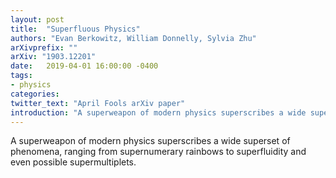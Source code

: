 ```yaml
---
layout: post
title:  "Superfluous Physics"
authors: "Evan Berkowitz, William Donnelly, Sylvia Zhu"
arXivprefix: ""
arXiv: "1903.12201"
date:   2019-04-01 16:00:00 -0400
tags:
- physics
categories:
twitter_text: "April Fools arXiv paper"
introduction: "A superweapon of modern physics superscribes a wide superset of phenomena, ranging from..."
---
```


A superweapon of modern physics superscribes a wide superset of phenomena, ranging from supernumerary rainbows to superfluidity and even possible supermultiplets.
